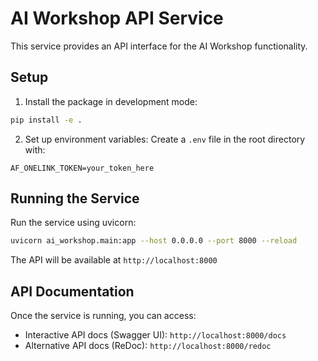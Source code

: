 # AI Workshop API Service

This service provides an API interface for the AI Workshop functionality.

## Setup

1. Install the package in development mode:
```bash
pip install -e .
```

2. Set up environment variables:
Create a `.env` file in the root directory with:
```
AF_ONELINK_TOKEN=your_token_here
```

## Running the Service

Run the service using uvicorn:
```bash
uvicorn ai_workshop.main:app --host 0.0.0.0 --port 8000 --reload
```

The API will be available at `http://localhost:8000`

## API Documentation

Once the service is running, you can access:
- Interactive API docs (Swagger UI): `http://localhost:8000/docs`
- Alternative API docs (ReDoc): `http://localhost:8000/redoc` 